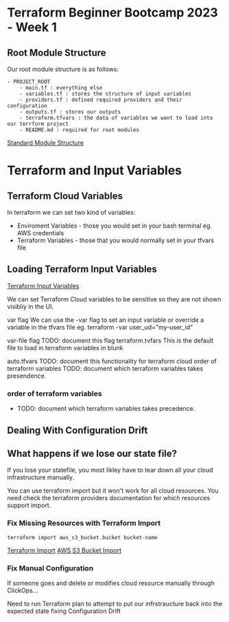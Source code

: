 # Terraform Beginner Bootcamp 2023 - Week 1


## Root Module Structure

Our root module structure is as follows:

```
- PROJECT_ROOT
    - main.tf : everything else
    - variables.tf : stores the structure of input variables
    - providers.tf : defined required providers and their configuration
    - outputs.tf : stores our outputs
    - terraform.tfvars : the data of variables we want to load into our terrform project
    - README.md : required for root modules
```

[Standard Module Structure](https://developer.hashicorp.com/terraform/language/modules/develop/structure)

# Terraform and Input Variables

## Terraform Cloud Variables
In terraform we can set two kind of variables:

- Enviroment Variables - those you would set in your bash terminal eg. AWS credentials
- Terraform Variables - those that you would normally set in your tfvars file

## Loading Terraform Input Variables

[Terraform Input Variables](https://developer.hashicorp.com/terraform/language/values/variables)


We can set Terraform Cloud variables to be sensitive so they are not shown visibliy in the UI.

var flag
We can use the -var flag to set an input variable or override a variable in the tfvars file eg. terraform -var user_ud="my-user_id"

var-file flag
TODO: document this flag
terraform.tvfars
This is the default file to load in terraform variables in blunk

auto.tfvars
TODO: document this functionality for terraform cloud
order of terraform variables
TODO: document which terraform variables takes presendence.

### order of terraform variables

- TODO: document which terraform variables takes precedence.

## Dealing With Configuration Drift

## What happens if we lose our state file?

If you lose your statefile, you most likley have to tear down all your cloud infrastructure manually.

You can use terraform import but it won't work for all cloud resources. You need check the terraform providers documentation for which resources support import.

### Fix Missing Resources with Terraform Import

`terraform import aws_s3_bucket.bucket bucket-name`

[Terraform Import](https://developer.hashicorp.com/terraform/cli/import)
[AWS S3 Bucket Import](https://registry.terraform.io/providers/hashicorp/aws/latest/docs/resources/s3_bucket#import)

### Fix Manual Configuration

If someone goes and delete or modifies cloud resource manually through ClickOps...

Need to run Terraform plan to attempt to put our infrstraucture back into the expected state fixing Configuration Drift